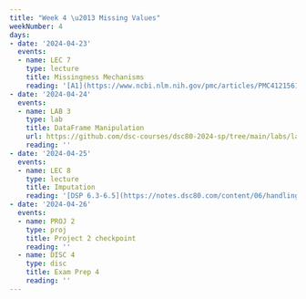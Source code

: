 ```yaml
---
title: "Week 4 \u2013 Missing Values"
weekNumber: 4
days:
- date: '2024-04-23'
  events:
  - name: LEC 7
    type: lecture
    title: Missingness Mechanisms
    reading: '[A1](https://www.ncbi.nlm.nih.gov/pmc/articles/PMC4121561/), [A2](https://stefvanbuuren.name/fimd/sec-MCAR.html)'
- date: '2024-04-24'
  events:
  - name: LAB 3
    type: lab
    title: DataFrame Manipulation
    url: https://github.com/dsc-courses/dsc80-2024-sp/tree/main/labs/lab03
    reading: ''
- date: '2024-04-25'
  events:
  - name: LEC 8
    type: lecture
    title: Imputation
    reading: '[DSP 6.3-6.5](https://notes.dsc80.com/content/06/handling-missing-data.html)'
- date: '2024-04-26'
  events:
  - name: PROJ 2
    type: proj
    title: Project 2 checkpoint
    reading: ''
  - name: DISC 4
    type: disc
    title: Exam Prep 4
    reading: ''
---
```

